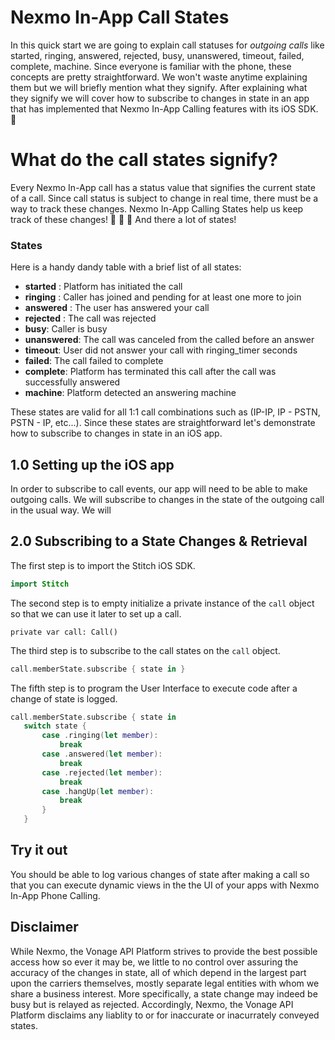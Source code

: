 # Nexmo In-App Call States 

In this quick start we are going to explain call statuses for _outgoing calls_ like 
 started, ringing, answered, rejected, busy, unanswered, timeout, failed, complete, machine. Since everyone is familiar with the phone, these concepts are pretty straightforward. We won't waste anytime explaining them but we will briefly mention what they signify. After explaining what they signify we  will cover how to subscribe to changes in state in an app that has implemented that Nexmo In-App Calling features with its iOS SDK. 🙌

# What do the call states signify?

Every Nexmo In-App call has a status value that signifies the current state of a call. Since call status is subject to change in real time, there must be a way to track these changes. Nexmo In-App Calling States help us keep track of these changes! 🎉 🎉 🎉 And there a lot of states! 

### States

Here is a handy dandy table with a brief list of all states: 

- **started** : Platform has initiated the call
- **ringing** : Caller has joined and pending for at least one more to join
- **answered** : The user has answered your call
- **rejected** : The call was rejected
- **busy**: Caller is busy
- **unanswered**: The call was canceled from the called before an answer
- **timeout**: User did not answer your call with ringing_timer seconds
- **failed**: The call failed to complete
- **complete**: Platform has terminated this call after the call was successfully answered
- **machine**: Platform detected an answering machine

These states are valid for all 1:1 call combinations such as (IP-IP, IP - PSTN, PSTN - IP, etc...). Since these states are straightforward let's demonstrate how to subscribe to changes in state in an iOS app. 

## 1.0 Setting up the iOS app 

In order to subscribe to call events, our app will need to be able to make outgoing calls. We will subscribe to changes in the state of the outgoing call in the usual way. We will 

## 2.0 Subscribing to a State Changes & Retrieval

The first step is to import the Stitch iOS SDK. 

```Swift 
import Stitch
``` 

The second step is to empty initialize a private instance of the `call` object so that we can use it later to set up a call. 

``` 
private var call: Call()
``` 

The third step is to subscribe to the call states on the `call` object.


```Swift 
call.memberState.subscribe { state in }
``` 

The fifth step is to program the User Interface to execute code after a change of state is logged.

 ```Swift
call.memberState.subscribe { state in
	switch state {
		case .ringing(let member):
		    break
		case .answered(let member):
		    break
		case .rejected(let member):
		    break
		case .hangUp(let member):
		    break
		}
	}
```

## Try it out 

You should be able to log various changes of state after making a call so that you can execute dynamic views in the the UI of your apps with Nexmo In-App Phone Calling. 

## Disclaimer 

While Nexmo, the Vonage API Platform strives to provide the best possible access how so ever it may be, we little to no control over assuring the accuracy of the changes in state, all of which depend in the largest part upon the carriers themselves, mostly separate legal entities with whom we share a business interest. More specifically, a state change may indeed be busy but is relayed as rejected. Accordingly, Nexmo, the Vonage API Platform disclaims any liablity to or for inaccurate or inacurrately conveyed states. 